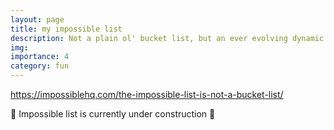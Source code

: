```yaml
---
layout: page
title: my impossible list
description: Not a plain ol' bucket list, but an ever evolving dynamic list of my goals
img:
importance: 4
category: fun
---
```

https://impossiblehq.com/the-impossible-list-is-not-a-bucket-list/ 

🚧 Impossible list is currently under construction 🚧
